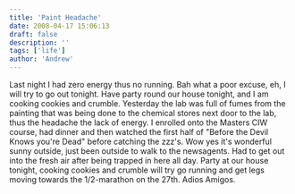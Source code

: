 ```yaml
---
title: 'Paint Headache'
date: 2008-04-17 15:06:13
draft: false
description: ''
tags: ['life']
author: 'Andrew'
---
```


Last night I had zero energy thus no running. Bah what a poor excuse, eh, I will try to go out tonight. Have party round our house tonight, and I am cooking cookies and crumble. Yesterday the lab was full of fumes from the painting that was being done to the chemical stores next door to the lab, thus the headache the lack of energy. I enrolled onto the Masters CIW course, had dinner and then watched the first half of "Before the Devil Knows you're Dead" before catching the zzz's. Wow yes it's wonderful sunny outside, just been outside to walk to the newsagents. Had to get out into the fresh air after being trapped in here all day. Party at our house tonight, cooking cookies and crumble will try go running and get legs moving towards the 1/2-marathon on the 27th. Adios Amigos.
